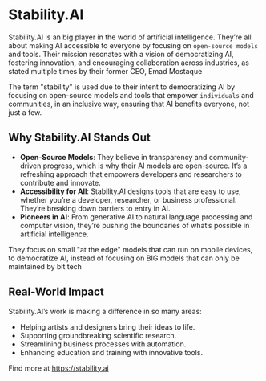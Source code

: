 # Stability.AI

Stability.AI is an big player in the world of artificial intelligence. They’re all about making AI accessible to everyone by focusing on `open-source models` and tools. Their mission resonates with a vision of democratizing AI, fostering innovation, and encouraging collaboration across industries, as stated multiple times by their former CEO, Emad Mostaque

The term "stability" is used due to their intent to democratizing AI by focusing on open-source models and tools that empower `individuals` and communities, in an inclusive way, ensuring that AI benefits everyone, not just a few.

## Why Stability.AI Stands Out
- **Open-Source Models**: They believe in transparency and community-driven progress, which is why their AI models are open-source. It’s a refreshing approach that empowers developers and researchers to contribute and innovate.
- **Accessibility for All**: Stability.AI designs tools that are easy to use, whether you’re a developer, researcher, or business professional. They’re breaking down barriers to entry in AI.
- **Pioneers in AI**: From generative AI to natural language processing and computer vision, they’re pushing the boundaries of what’s possible in artificial intelligence.

They focus on small "at the edge" models that can run on mobile devices, to democratize AI, instead of focusing on BIG models that can only be maintained by bit tech

## Real-World Impact
Stability.AI’s work is making a difference in so many areas:
- Helping artists and designers bring their ideas to life.
- Supporting groundbreaking scientific research.
- Streamlining business processes with automation.
- Enhancing education and training with innovative tools.

Find more at https://stability.ai